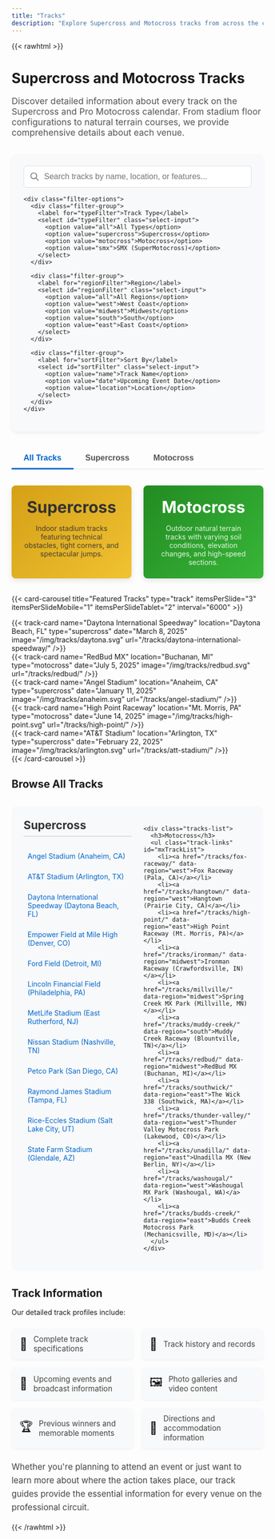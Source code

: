 ```yaml
---
title: "Tracks"
description: "Explore Supercross and Motocross tracks from across the country featuring detailed information and specifications"
---
```


{{< rawhtml >}}
<div class="tracks-header">
  <h1>Supercross and Motocross Tracks</h1>
  <p class="tracks-intro">
    Discover detailed information about every track on the Supercross and Pro Motocross calendar. From stadium floor configurations to natural terrain courses, we provide comprehensive details about each venue.
  </p>

  <!-- Searchable Track Filter Section -->
  <div class="search-filter-container">
    <div class="search-box">
      <input type="text" id="trackSearch" class="search-input" placeholder="Search tracks by name, location, or features..." />
      <svg xmlns="http://www.w3.org/2000/svg" class="search-icon" fill="none" viewBox="0 0 24 24" stroke="currentColor">
        <path stroke-linecap="round" stroke-linejoin="round" stroke-width="2" d="M21 21l-6-6m2-5a7 7 0 11-14 0 7 7 0 0114 0z" />
      </svg>
    </div>
    
    <div class="filter-options">
      <div class="filter-group">
        <label for="typeFilter">Track Type</label>
        <select id="typeFilter" class="select-input">
          <option value="all">All Types</option>
          <option value="supercross">Supercross</option>
          <option value="motocross">Motocross</option>
          <option value="smx">SMX (SuperMotocross)</option>
        </select>
      </div>
      
      <div class="filter-group">
        <label for="regionFilter">Region</label>
        <select id="regionFilter" class="select-input">
          <option value="all">All Regions</option>
          <option value="west">West Coast</option>
          <option value="midwest">Midwest</option>
          <option value="south">South</option>
          <option value="east">East Coast</option>
        </select>
      </div>
      
      <div class="filter-group">
        <label for="sortFilter">Sort By</label>
        <select id="sortFilter" class="select-input">
          <option value="name">Track Name</option>
          <option value="date">Upcoming Event Date</option>
          <option value="location">Location</option>
        </select>
      </div>
    </div>
  </div>
</div>

<div class="track-type-tabs">
  <button id="allTab" class="track-tab active" data-type="all">All Tracks</button>
  <button id="sxTab" class="track-tab" data-type="supercross">Supercross</button>
  <button id="mxTab" class="track-tab" data-type="motocross">Motocross</button>
</div>

<div class="track-types">
  <div class="track-type supercross">
    <h2>Supercross</h2>
    <p>Indoor stadium tracks featuring technical obstacles, tight corners, and spectacular jumps.</p>
  </div>
  
  <div class="track-type motocross">
    <h2>Motocross</h2>
    <p>Outdoor natural terrain tracks with varying soil conditions, elevation changes, and high-speed sections.</p>
  </div>
</div>

{{< card-carousel title="Featured Tracks" type="track" itemsPerSlide="3" itemsPerSlideMobile="1" itemsPerSlideTablet="2" interval="6000" >}}
  <div class="card-carousel-item">
    {{< track-card name="Daytona International Speedway" location="Daytona Beach, FL" type="supercross" date="March 8, 2025" image="/img/tracks/daytona.svg" url="/tracks/daytona-international-speedway/" />}}
  </div>
  <div class="card-carousel-item">
    {{< track-card name="RedBud MX" location="Buchanan, MI" type="motocross" date="July 5, 2025" image="/img/tracks/redbud.svg" url="/tracks/redbud/" />}}
  </div>
  <div class="card-carousel-item">
    {{< track-card name="Angel Stadium" location="Anaheim, CA" type="supercross" date="January 11, 2025" image="/img/tracks/anaheim.svg" url="/tracks/angel-stadium/" />}}
  </div>
  <div class="card-carousel-item">
    {{< track-card name="High Point Raceway" location="Mt. Morris, PA" type="motocross" date="June 14, 2025" image="/img/tracks/high-point.svg" url="/tracks/high-point/" />}}
  </div>
  <div class="card-carousel-item">
    {{< track-card name="AT&T Stadium" location="Arlington, TX" type="supercross" date="February 22, 2025" image="/img/tracks/arlington.svg" url="/tracks/att-stadium/" />}}
  </div>
{{< /card-carousel >}}

<div id="searchResults" class="search-results-container hidden">
  <h2>Search Results <span id="resultCount">(0)</span></h2>
  <div id="noResults" class="no-results hidden">
    <p>No tracks found matching your search criteria.</p>
  </div>
  <div class="track-grid search-results-grid" id="searchResultsGrid">
    <!-- Search results will be dynamically added here -->
  </div>
</div>

<h2>Browse All Tracks</h2>

<div class="interactive-track-grid">
  <div class="tracks-grid">
    <div class="tracks-list">
      <h3>Supercross</h3>
      <ul class="track-links" id="sxTrackList">
        <li><a href="/tracks/angel-stadium/" data-region="west">Angel Stadium (Anaheim, CA)</a></li>
        <li><a href="/tracks/at-t-stadium/" data-region="south">AT&T Stadium (Arlington, TX)</a></li>
        <li><a href="/tracks/daytona-international-speedway/" data-region="south">Daytona International Speedway (Daytona Beach, FL)</a></li>
        <li><a href="/tracks/empower-field/" data-region="west">Empower Field at Mile High (Denver, CO)</a></li>
        <li><a href="/tracks/ford-field/" data-region="midwest">Ford Field (Detroit, MI)</a></li>
        <li><a href="/tracks/lincoln-financial-field/" data-region="east">Lincoln Financial Field (Philadelphia, PA)</a></li>
        <li><a href="/tracks/metlife-stadium/" data-region="east">MetLife Stadium (East Rutherford, NJ)</a></li>
        <li><a href="/tracks/nissan-stadium/" data-region="south">Nissan Stadium (Nashville, TN)</a></li>
        <li><a href="/tracks/petco-park/" data-region="west">Petco Park (San Diego, CA)</a></li>
        <li><a href="/tracks/raymond-james-stadium/" data-region="south">Raymond James Stadium (Tampa, FL)</a></li>
        <li><a href="/tracks/rice-eccles-stadium/" data-region="west">Rice-Eccles Stadium (Salt Lake City, UT)</a></li>
        <li><a href="/tracks/state-farm-stadium/" data-region="west">State Farm Stadium (Glendale, AZ)</a></li>
      </ul>
    </div>
    
    <div class="tracks-list">
      <h3>Motocross</h3>
      <ul class="track-links" id="mxTrackList">
        <li><a href="/tracks/fox-raceway/" data-region="west">Fox Raceway (Pala, CA)</a></li>
        <li><a href="/tracks/hangtown/" data-region="west">Hangtown (Prairie City, CA)</a></li>
        <li><a href="/tracks/high-point/" data-region="east">High Point Raceway (Mt. Morris, PA)</a></li>
        <li><a href="/tracks/ironman/" data-region="midwest">Ironman Raceway (Crawfordsville, IN)</a></li>
        <li><a href="/tracks/millville/" data-region="midwest">Spring Creek MX Park (Millville, MN)</a></li>
        <li><a href="/tracks/muddy-creek/" data-region="south">Muddy Creek Raceway (Blountville, TN)</a></li>
        <li><a href="/tracks/redbud/" data-region="midwest">RedBud MX (Buchanan, MI)</a></li>
        <li><a href="/tracks/southwick/" data-region="east">The Wick 338 (Southwick, MA)</a></li>
        <li><a href="/tracks/thunder-valley/" data-region="west">Thunder Valley Motocross Park (Lakewood, CO)</a></li>
        <li><a href="/tracks/unadilla/" data-region="east">Unadilla MX (New Berlin, NY)</a></li>
        <li><a href="/tracks/washougal/" data-region="west">Washougal MX Park (Washougal, WA)</a></li>
        <li><a href="/tracks/budds-creek/" data-region="east">Budds Creek Motocross Park (Mechanicsville, MD)</a></li>
      </ul>
    </div>
  </div>
</div>

<h2>Track Information</h2>

<div class="tracks-info">
  <p>Our detailed track profiles include:</p>
  
  <ul class="feature-list">
    <li>
      <span class="feature-icon">📏</span>
      <span class="feature-text">Complete track specifications</span>
    </li>
    <li>
      <span class="feature-icon">📜</span>
      <span class="feature-text">Track history and records</span>
    </li>
    <li>
      <span class="feature-icon">📅</span>
      <span class="feature-text">Upcoming events and broadcast information</span>
    </li>
    <li>
      <span class="feature-icon">🖼️</span>
      <span class="feature-text">Photo galleries and video content</span>
    </li>
    <li>
      <span class="feature-icon">🏆</span>
      <span class="feature-text">Previous winners and memorable moments</span>
    </li>
    <li>
      <span class="feature-icon">🚗</span>
      <span class="feature-text">Directions and accommodation information</span>
    </li>
  </ul>
  
  <p class="track-conclusion">Whether you're planning to attend an event or just want to learn more about where the action takes place, our track guides provide the essential information for every venue on the professional circuit.</p>
</div>

<script>
  document.addEventListener('DOMContentLoaded', function() {
    const searchInput = document.getElementById('trackSearch');
    const typeFilter = document.getElementById('typeFilter');
    const regionFilter = document.getElementById('regionFilter');
    const sortFilter = document.getElementById('sortFilter');
    const searchResults = document.getElementById('searchResults');
    const searchResultsGrid = document.getElementById('searchResultsGrid');
    const resultCount = document.getElementById('resultCount');
    const noResults = document.getElementById('noResults');
    const trackTabs = document.querySelectorAll('.track-tab');
    const sxTrackLinks = document.querySelectorAll('#sxTrackList li a');
    const mxTrackLinks = document.querySelectorAll('#mxTrackList li a');
    
    // Sample track data (this would ideally be loaded from your site data)
    // In a real implementation, you would use Hugo to generate this data
    const tracks = [
      { name: "Angel Stadium", location: "Anaheim, CA", type: "supercross", region: "west", date: "January 11, 2025", image: "/img/tracks/angel-stadium.svg", url: "/tracks/angel-stadium/" },
      { name: "AT&T Stadium", location: "Arlington, TX", type: "supercross", region: "south", date: "February 22, 2025", image: "/img/tracks/att-stadium.svg", url: "/tracks/at-t-stadium/" },
      { name: "Daytona International Speedway", location: "Daytona Beach, FL", type: "supercross", region: "south", date: "March 8, 2025", image: "/img/tracks/daytona.svg", url: "/tracks/daytona-international-speedway/" },
      { name: "Fox Raceway", location: "Pala, CA", type: "motocross", region: "west", date: "May 25, 2025", image: "/img/tracks/fox-raceway.svg", url: "/tracks/fox-raceway/" },
      { name: "RedBud MX", location: "Buchanan, MI", type: "motocross", region: "midwest", date: "July 5, 2025", image: "/img/tracks/redbud.svg", url: "/tracks/redbud/" },
      { name: "Unadilla MX", location: "New Berlin, NY", type: "motocross", region: "east", date: "August 16, 2025", image: "/img/tracks/track-template.svg", url: "/tracks/unadilla/" }
    ];
    
    function filterTracks() {
      const searchTerm = searchInput.value.toLowerCase();
      const typeValue = typeFilter.value;
      const regionValue = regionFilter.value;
      const sortValue = sortFilter.value;
      
      let filteredTracks = tracks.filter(track => {
        const nameMatch = track.name.toLowerCase().includes(searchTerm);
        const locationMatch = track.location.toLowerCase().includes(searchTerm);
        const typeMatch = typeValue === 'all' || track.type === typeValue;
        const regionMatch = regionValue === 'all' || track.region === regionValue;
        
        return (nameMatch || locationMatch) && typeMatch && regionMatch;
      });
      
      // Sort the filtered tracks
      filteredTracks.sort((a, b) => {
        if (sortValue === 'name') {
          return a.name.localeCompare(b.name);
        } else if (sortValue === 'date') {
          // This is a simplified sort - in real implementation, you'd use Date objects
          return a.date.localeCompare(b.date);
        } else if (sortValue === 'location') {
          return a.location.localeCompare(b.location);
        }
      });
      
      displayResults(filteredTracks);
    }
    
    function displayResults(filteredTracks) {
      searchResultsGrid.innerHTML = '';
      
      if (filteredTracks.length === 0) {
        noResults.classList.remove('hidden');
        searchResults.classList.remove('hidden');
        resultCount.textContent = '(0)';
        return;
      }
      
      noResults.classList.add('hidden');
      searchResults.classList.remove('hidden');
      resultCount.textContent = `(${filteredTracks.length})`;
      
      filteredTracks.forEach(track => {
        const trackCard = document.createElement('div');
        trackCard.className = 'track-grid-item';
        trackCard.innerHTML = `
          <div class="track-card rounded-lg overflow-hidden shadow-md hover:shadow-xl transition-all duration-300 transform hover:-translate-y-1">
            <div class="relative">
              <img src="${track.image}" alt="${track.name}" class="w-full h-60 object-cover" />
              
              <div class="absolute top-3 right-3 px-3 py-1 rounded-full text-white font-bold text-sm shadow-md track-type-badge ${track.type}-type">
                ${track.type}
              </div>
              
              <div class="absolute bottom-3 right-3 bg-black bg-opacity-70 text-white font-bold px-3 py-1 rounded-md">
                ${track.date}
              </div>
            </div>
            
            <div class="p-4 bg-white dark:bg-neutral-800">
              <h3 class="text-xl font-bold mb-1 text-neutral-800 dark:text-neutral-100">${track.name}</h3>
              
              <div class="mb-2 flex items-center">
                <svg xmlns="http://www.w3.org/2000/svg" fill="none" viewBox="0 0 24 24" stroke-width="1.5" stroke="currentColor" class="w-4 h-4 mr-1 text-neutral-500">
                  <path stroke-linecap="round" stroke-linejoin="round" d="M15 10.5a3 3 0 1 1-6 0 3 3 0 0 1 6 0Z" />
                  <path stroke-linecap="round" stroke-linejoin="round" d="M19.5 10.5c0 7.142-7.5 11.25-7.5 11.25S4.5 17.642 4.5 10.5a7.5 7.5 0 1 1 15 0Z" />
                </svg>
                <span class="text-sm text-neutral-600 dark:text-neutral-400">${track.location}</span>
              </div>
              
              <div class="mt-4 pt-3 border-t border-neutral-200 dark:border-neutral-700 flex justify-center">
                <a href="${track.url}" class="view-track-btn flex items-center">
                  <span>View Details</span>
                  <svg xmlns="http://www.w3.org/2000/svg" class="h-3.5 w-3.5 ml-1" fill="none" viewBox="0 0 24 24" stroke="currentColor">
                    <path stroke-linecap="round" stroke-linejoin="round" stroke-width="2" d="M9 5l7 7-7 7" />
                  </svg>
                </a>
              </div>
            </div>
          </div>
        `;
        
        searchResultsGrid.appendChild(trackCard);
      });
    }
    
    // Filter tracks from the sxTrackList and mxTrackList based on region
    function filterTrackLists() {
      const selectedRegion = regionFilter.value;
      
      if (selectedRegion === 'all') {
        // Show all tracks
        sxTrackLinks.forEach(link => {
          link.parentElement.style.display = 'block';
        });
        
        mxTrackLinks.forEach(link => {
          link.parentElement.style.display = 'block';
        });
        return;
      }
      
      // Filter SX tracks
      sxTrackLinks.forEach(link => {
        const trackRegion = link.getAttribute('data-region');
        if (trackRegion === selectedRegion) {
          link.parentElement.style.display = 'block';
        } else {
          link.parentElement.style.display = 'none';
        }
      });
      
      // Filter MX tracks
      mxTrackLinks.forEach(link => {
        const trackRegion = link.getAttribute('data-region');
        if (trackRegion === selectedRegion) {
          link.parentElement.style.display = 'block';
        } else {
          link.parentElement.style.display = 'none';
        }
      });
    }
    
    // Event listeners
    searchInput.addEventListener('input', filterTracks);
    typeFilter.addEventListener('change', function() {
      filterTracks();
      // Update active tab
      trackTabs.forEach(tab => {
        if (tab.getAttribute('data-type') === typeFilter.value) {
          trackTabs.forEach(t => t.classList.remove('active'));
          tab.classList.add('active');
        }
      });
    });
    
    regionFilter.addEventListener('change', function() {
      filterTracks();
      filterTrackLists();
    });
    
    sortFilter.addEventListener('change', filterTracks);
    
    // Track tabs functionality
    trackTabs.forEach(tab => {
      tab.addEventListener('click', function() {
        const selectedType = this.getAttribute('data-type');
        
        // Update active tab
        trackTabs.forEach(t => t.classList.remove('active'));
        this.classList.add('active');
        
        // Update type filter
        typeFilter.value = selectedType;
        filterTracks();
      });
    });
  });
</script>

<style>
  /* Tracks Header Styling */
  .tracks-header {
    margin-bottom: 2rem;
  }
  
  .tracks-intro {
    font-size: 1.1rem;
    color: #555;
    margin-bottom: 2rem;
    max-width: 900px;
  }
  
  /* Search and Filter Styling */
  .search-filter-container {
    background-color: #f8f9fa;
    border-radius: 10px;
    padding: 1.5rem;
    margin-bottom: 2rem;
    box-shadow: 0 4px 6px rgba(0,0,0,0.05);
  }
  
  .search-box {
    position: relative;
    margin-bottom: 1rem;
  }
  
  .search-input {
    width: 100%;
    padding: 0.75rem 1rem 0.75rem 2.5rem;
    border: 1px solid #ddd;
    border-radius: 6px;
    font-size: 1rem;
    transition: all 0.2s ease;
  }
  
  .search-input:focus {
    border-color: #0066cc;
    box-shadow: 0 0 0 3px rgba(0,102,204,0.2);
    outline: none;
  }
  
  .search-icon {
    position: absolute;
    left: 0.75rem;
    top: 50%;
    transform: translateY(-50%);
    width: 1.25rem;
    height: 1.25rem;
    color: #777;
  }
  
  .filter-options {
    display: grid;
    grid-template-columns: 1fr;
    gap: 1rem;
  }
  
  @media (min-width: 640px) {
    .filter-options {
      grid-template-columns: repeat(2, 1fr);
    }
  }
  
  @media (min-width: 768px) {
    .filter-options {
      grid-template-columns: repeat(3, 1fr);
    }
  }
  
  .filter-group {
    display: flex;
    flex-direction: column;
  }
  
  .filter-group label {
    font-size: 0.875rem;
    font-weight: 600;
    margin-bottom: 0.5rem;
    color: #555;
  }
  
  .select-input {
    padding: 0.6rem 0.75rem;
    border: 1px solid #ddd;
    border-radius: 6px;
    font-size: 0.9rem;
    background-color: white;
    transition: all 0.2s ease;
  }
  
  .select-input:focus {
    border-color: #0066cc;
    box-shadow: 0 0 0 3px rgba(0,102,204,0.2);
    outline: none;
  }
  
  /* Track Type Tabs Styling */
  .track-type-tabs {
    display: flex;
    margin-bottom: 2rem;
    border-bottom: 2px solid #eee;
  }
  
  .track-tab {
    padding: 0.75rem 1.5rem;
    background: none;
    border: none;
    font-weight: 600;
    font-size: 1rem;
    color: #555;
    cursor: pointer;
    transition: all 0.2s ease;
    position: relative;
  }
  
  .track-tab:after {
    content: '';
    position: absolute;
    bottom: -2px;
    left: 0;
    width: 100%;
    height: 3px;
    background-color: transparent;
    transition: background-color 0.2s ease;
  }
  
  .track-tab.active {
    color: #0066cc;
  }
  
  .track-tab.active:after {
    background-color: #0066cc;
  }
  
  .track-tab:hover {
    color: #0066cc;
  }
  
  /* Track Types Styling */
  .track-types {
    display: grid;
    grid-template-columns: 1fr;
    gap: 1.5rem;
    margin: 2rem 0;
  }
  
  @media (min-width: 768px) {
    .track-types {
      grid-template-columns: 1fr 1fr;
    }
  }
  
  .track-type {
    border-radius: 8px;
    overflow: hidden;
    box-shadow: 0 4px 12px rgba(0,0,0,0.1);
    padding: 1.5rem;
    text-align: center;
  }
  
  .supercross {
    background: linear-gradient(135deg, #d4a017, #f1c232);
    color: #333;
  }
  
  .motocross {
    background: linear-gradient(135deg, #228b22, #38b638);
    color: white;
  }
  
  .track-type h2 {
    font-size: 2rem;
    margin-top: 0;
    margin-bottom: 0.75rem;
  }
  
  .track-type p {
    margin-bottom: 0;
    opacity: 0.9;
  }
  
  /* Featured Tracks Styling */
  .featured-tracks {
    display: grid;
    grid-template-columns: repeat(auto-fill, minmax(300px, 1fr));
    gap: 1.5rem;
    margin: 2rem 0;
  }
  
  /* Search Results Styling */
  .search-results-container {
    margin-bottom: 3rem;
  }
  
  .search-results-container.hidden {
    display: none;
  }
  
  .no-results {
    padding: 2rem;
    text-align: center;
    background-color: #f8f9fa;
    border-radius: 8px;
    color: #666;
  }
  
  .no-results.hidden {
    display: none;
  }
  
  .search-results-grid {
    display: grid;
    grid-template-columns: repeat(auto-fill, minmax(300px, 1fr));
    gap: 1.5rem;
  }
  
  /* Tracks Grid Styling */
  .interactive-track-grid {
    background-color: #f8f9fa;
    border-radius: 10px;
    padding: 1.5rem;
    margin: 2rem 0;
  }
  
  .tracks-grid {
    display: grid;
    grid-template-columns: 1fr;
    gap: 1.5rem;
  }
  
  @media (min-width: 768px) {
    .tracks-grid {
      grid-template-columns: 1fr 1fr;
    }
  }
  
  .tracks-list h3 {
    margin-top: 0;
    padding-bottom: 0.5rem;
    border-bottom: 2px solid #ddd;
    font-size: 1.4rem;
    color: #333;
  }
  
  .track-links {
    list-style: none;
    padding: 0;
    margin: 0;
  }
  
  .track-links li {
    margin-bottom: 0.5rem;
    padding: 0.5rem;
    border-radius: 4px;
    transition: all 0.2s ease;
  }
  
  .track-links li:hover {
    background-color: #eee;
  }
  
  .track-links a {
    text-decoration: none;
    color: var(--primary-color, #0066cc);
    transition: color 0.2s ease;
    display: block;
  }
  
  .track-links a:hover {
    color: var(--primary-color-dark, #004c99);
  }
  
  /* Feature List Styling */
  .feature-list {
    list-style-type: none;
    padding: 0;
    margin: 1.5rem 0;
    display: grid;
    grid-template-columns: 1fr;
    gap: 1rem;
  }
  
  @media (min-width: 640px) {
    .feature-list {
      grid-template-columns: repeat(2, 1fr);
    }
  }
  
  @media (min-width: 1024px) {
    .feature-list {
      grid-template-columns: repeat(3, 1fr);
    }
  }
  
  .feature-list li {
    display: flex;
    align-items: center;
    padding: 0.75rem 1rem;
    background-color: #f8f9fa;
    border-radius: 8px;
    box-shadow: 0 2px 4px rgba(0,0,0,0.05);
  }
  
  .feature-icon {
    font-size: 1.5rem;
    margin-right: 0.75rem;
  }
  
  .feature-text {
    font-size: 0.95rem;
    color: #444;
  }
  
  .track-conclusion {
    font-size: 1.05rem;
    color: #444;
    margin-top: 1.5rem;
    line-height: 1.6;
  }
  
  /* Styling for track type badges */
  .track-type-badge {
    box-shadow: 0 2px 4px rgba(0,0,0,0.2);
  }
  
  .supercross-type {
    background-color: #d4a017;
  }
  
  .motocross-type {
    background-color: #228b22;
  }
  
  .smx-type {
    background-color: #9932cc;
  }
  
  /* View Track Button Styling */
  .view-track-btn {
    display: inline-flex;
    align-items: center;
    justify-content: center;
    padding: 0.4rem 0.8rem;
    background-color: #f8f9fa;
    color: var(--primary-color, #0066cc);
    font-size: 0.85rem;
    font-weight: 600;
    border: 1px solid var(--primary-color, #0066cc);
    border-radius: 50px;
    box-shadow: 0 1px 2px rgba(0,0,0,0.04);
    transition: all 0.2s ease;
    text-decoration: none;
  }
  
  .view-track-btn:hover {
    background-color: var(--primary-color, #0066cc);
    color: white;
    transform: translateY(-1px);
    box-shadow: 0 2px 4px rgba(0,0,0,0.1);
  }
  
  .view-track-btn:active {
    transform: translateY(0);
    box-shadow: 0 1px 2px rgba(0,0,0,0.05);
  }
  
  /* Dark mode adjustments */
  @media (prefers-color-scheme: dark) {
    .tracks-intro {
      color: #aaa;
    }
    
    .search-filter-container, 
    .interactive-track-grid,
    .feature-list li {
      background-color: #1f2937;
    }
    
    .filter-group label {
      color: #ccc;
    }
    
    .select-input {
      background-color: #111827;
      border-color: #374151;
      color: #e5e7eb;
    }
    
    .track-type-tabs {
      border-bottom-color: #374151;
    }
    
    .tracks-list h3 {
      border-bottom-color: #374151;
      color: #e5e7eb;
    }
    
    .track-links li:hover {
      background-color: #2d3748;
    }
    
    .track-links a {
      color: var(--primary-color-light, #38bdf8);
    }
    
    .track-links a:hover {
      color: var(--primary-color-lighter, #7dd3fc);
    }
    
    .feature-text {
      color: #d1d5db;
    }
    
    .track-conclusion {
      color: #d1d5db;
    }
    
    .track-tab {
      color: #d1d5db;
    }
    
    .track-tab.active {
      color: #38bdf8;
    }
    
    .track-tab.active:after {
      background-color: #38bdf8;
    }
    
    .view-track-btn {
      background-color: rgba(30, 41, 59, 0.7);
      color: var(--primary-color-light, #38bdf8);
      border-color: var(--primary-color-light, #38bdf8);
    }
    
    .view-track-btn:hover {
      background-color: var(--primary-color-light, #38bdf8);
      color: #0f172a;
    }
  }
</style>
{{< /rawhtml >}}